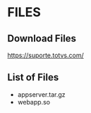 # FILES

## Download Files

<https://suporte.totvs.com/>

## List of Files

- appserver.tar.gz
- webapp.so
